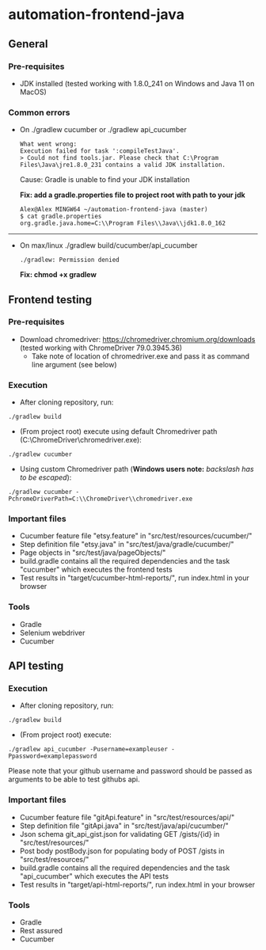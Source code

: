 # automation-frontend-java

## General

### Pre-requisites
- JDK installed (tested working with 1.8.0_241 on Windows and Java 11 on MacOS)

### Common errors
- On ./gradlew cucumber or ./gradlew api_cucumber
  ```
  What went wrong:
  Execution failed for task ':compileTestJava'.
  > Could not find tools.jar. Please check that C:\Program Files\Java\jre1.8.0_231 contains a valid JDK installation.
  ```
  Cause: Gradle is unable to find your JDK installation

  **Fix: add a gradle.properties file to project root with path to your jdk**
  ```shell
  Alex@Alex MINGW64 ~/automation-frontend-java (master)
  $ cat gradle.properties
  org.gradle.java.home=C:\\Program Files\\Java\\jdk1.8.0_162
  ```
___
- On max/linux ./gradlew build/cucumber/api_cucumber
  ```
  ./gradlew: Permission denied
  ```
  **Fix: chmod +x gradlew**

## Frontend testing

### Pre-requisites
- Download chromedriver: https://chromedriver.chromium.org/downloads (tested working with ChromeDriver 79.0.3945.36)
  - Take note of location of chromedriver.exe and pass it as command line argument (see below)
### Execution
- After cloning repository, run:
```
./gradlew build 
```
- (From project root) execute using default Chromedriver path (C:\ChromeDriver\chromedriver.exe):
```
./gradlew cucumber
```
- Using custom Chromedriver path (**Windows users note:** *backslash has to be escaped*):
```
./gradlew cucumber -PchromeDriverPath=C:\\ChromeDriver\\chromedriver.exe
```
### Important files
- Cucumber feature file "etsy.feature" in "src/test/resources/cucumber/"
- Step definition file "etsy.java" in "src/test/java/gradle/cucumber/"
- Page objects in "src/test/java/pageObjects/"
- build.gradle contains all the required dependencies and the task "cucumber" which executes the frontend tests
- Test results in "target/cucumber-html-reports/", run index.html in your browser

### Tools
- Gradle
- Selenium webdriver
- Cucumber

## API testing

### Execution
- After cloning repository, run:
```
./gradlew build 
```
- (From project root) execute:
```
./gradlew api_cucumber -Pusername=exampleuser -Ppassword=examplepassword
```
Please note that your github username and password should be passed as arguments to be able to test githubs api.

### Important files
- Cucumber feature file "gitApi.feature" in "src/test/resources/api/"
- Step definition file "gitApi.java" in "src/test/java/api/cucumber/"
- Json schema git_api_gist.json for validating GET /gists/{id} in "src/test/resources/"
- Post body postBody.json for populating body of POST /gists in "src/test/resources/"
- build.gradle contains all the required dependencies and the task "api_cucumber" which executes the API tests
- Test results in "target/api-html-reports/", run index.html in your browser

### Tools
- Gradle
- Rest assured
- Cucumber
